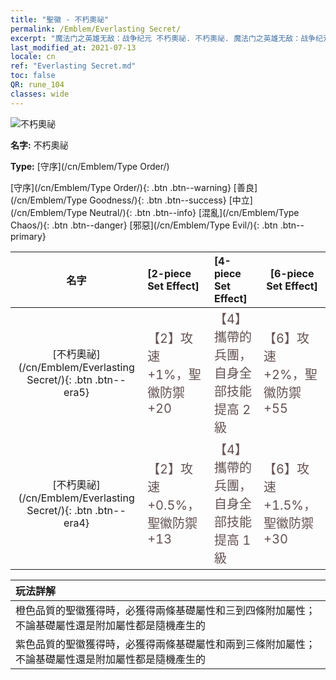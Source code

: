 ```yaml
---
title: "聖徽 - 不朽奧祕"
permalink: /Emblem/Everlasting Secret/
excerpt: "魔法门之英雄无敌：战争纪元 不朽奧祕. 不朽奧祕. 魔法门之英雄无敌：战争纪元 聖徽 不朽奧祕. 魔法门之英雄无敌：战争纪元 守序 不朽奧祕"
last_modified_at: 2021-07-13
locale: cn
ref: "Everlasting Secret.md"
toc: false
QR: rune_104
classes: wide
---
```


  ![不朽奧祕](/images/r/rune_icon_104.png)

 **名字:** 不朽奧祕

 **Type:** [守序](/cn/Emblem/Type Order/)

  [守序](/cn/Emblem/Type Order/){: .btn .btn--warning}   [善良](/cn/Emblem/Type Goodness/){: .btn .btn--success}   [中立](/cn/Emblem/Type Neutral/){: .btn .btn--info}   [混亂](/cn/Emblem/Type Chaos/){: .btn .btn--danger}   [邪惡](/cn/Emblem/Type Evil/){: .btn .btn--primary} 

  |  名字    | [2-piece Set Effect] | [4-piece Set Effect] | [6-piece Set Effect]  | 
  |:-----------------------:|:-------------------|:-----------------|----------------| 
  | [不朽奧祕](/cn/Emblem/Everlasting Secret/){: .btn .btn--era5} | <span style="color: #645252;font-size:20px">【2】攻速 +1%，聖徽防禦 +20</span> | <span style="color: #645252;font-size:20px">【4】攜帶的兵團，自身全部技能提高 2 級</span> | <span style="color: #645252;font-size:20px">【6】攻速 +2%，聖徽防禦 +55</span> | 
  | [不朽奧祕](/cn/Emblem/Everlasting Secret/){: .btn .btn--era4} | <span style="color: #645252;font-size:20px">【2】攻速 +0.5%，聖徽防禦 +13</span> | <span style="color: #645252;font-size:20px">【4】攜帶的兵團，自身全部技能提高 1 級</span> | <span style="color: #645252;font-size:20px">【6】攻速 +1.5%，聖徽防禦 +30</span> | 

  |         玩法詳解            | 
  |:-------------------------------|
  | 橙色品質的聖徽獲得時，必獲得兩條基礎屬性和三到四條附加屬性；不論基礎屬性還是附加屬性都是隨機產生的 |
  | 紫色品質的聖徽獲得時，必獲得兩條基礎屬性和兩到三條附加屬性；不論基礎屬性還是附加屬性都是隨機產生的 |
